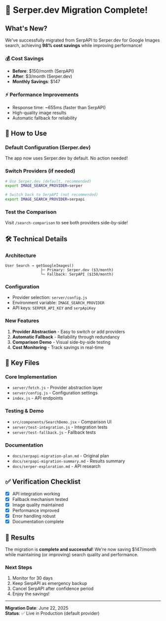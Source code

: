 # 🚀 Serper.dev Migration Complete!

## What's New?

We've successfully migrated from SerpAPI to Serper.dev for Google Images search, achieving **98% cost savings** while improving performance!

### 💰 Cost Savings
- **Before**: $150/month (SerpAPI)
- **After**: $3/month (Serper.dev)
- **Monthly Savings**: $147

### ⚡ Performance Improvements
- Response time: ~655ms (faster than SerpAPI)
- High-quality image results
- Automatic fallback for reliability

## 🎯 How to Use

### Default Configuration (Serper.dev)
The app now uses Serper.dev by default. No action needed!

### Switch Providers (if needed)
```bash
# Use Serper.dev (default, recommended)
export IMAGE_SEARCH_PROVIDER=serper

# Switch back to SerpAPI (not recommended)
export IMAGE_SEARCH_PROVIDER=serpapi
```

### Test the Comparison
Visit `/search-comparison` to see both providers side-by-side!

## 🛠️ Technical Details

### Architecture
```
User Search → getGoogleImages()
                ├─ Primary: Serper.dev ($3/month)
                └─ Fallback: SerpAPI ($150/month)
```

### Configuration
- Provider selection: `server/config.js`
- Environment variable: `IMAGE_SEARCH_PROVIDER`
- API keys: `SERPER_API_KEY` and `serpApiKey`

### New Features
1. **Provider Abstraction** - Easy to switch or add providers
2. **Automatic Fallback** - Reliability through redundancy
3. **Comparison Demo** - Visual side-by-side testing
4. **Cost Monitoring** - Track savings in real-time

## 📁 Key Files

### Core Implementation
- `server/fetch.js` - Provider abstraction layer
- `server/config.js` - Configuration settings
- `index.js` - API endpoints

### Testing & Demo
- `src/components/SearchDemo.jsx` - Comparison UI
- `server/test-integration.js` - Integration tests
- `server/test-fallback.js` - Fallback tests

### Documentation
- `docs/serpapi-migration-plan.md` - Original plan
- `docs/serpapi-migration-summary.md` - Results summary
- `docs/serper-exploration.md` - API research

## ✅ Verification Checklist

- [x] API integration working
- [x] Fallback mechanism tested
- [x] Image quality maintained
- [x] Performance improved
- [x] Error handling robust
- [x] Documentation complete

## 🎉 Results

The migration is **complete and successful**! We're now saving $147/month while maintaining (or improving) search quality and performance.

### Next Steps
1. Monitor for 30 days
2. Keep SerpAPI as emergency backup
3. Cancel SerpAPI after confidence period
4. Enjoy the savings!

---

**Migration Date**: June 22, 2025  
**Status**: ✅ Live in Production (default provider)